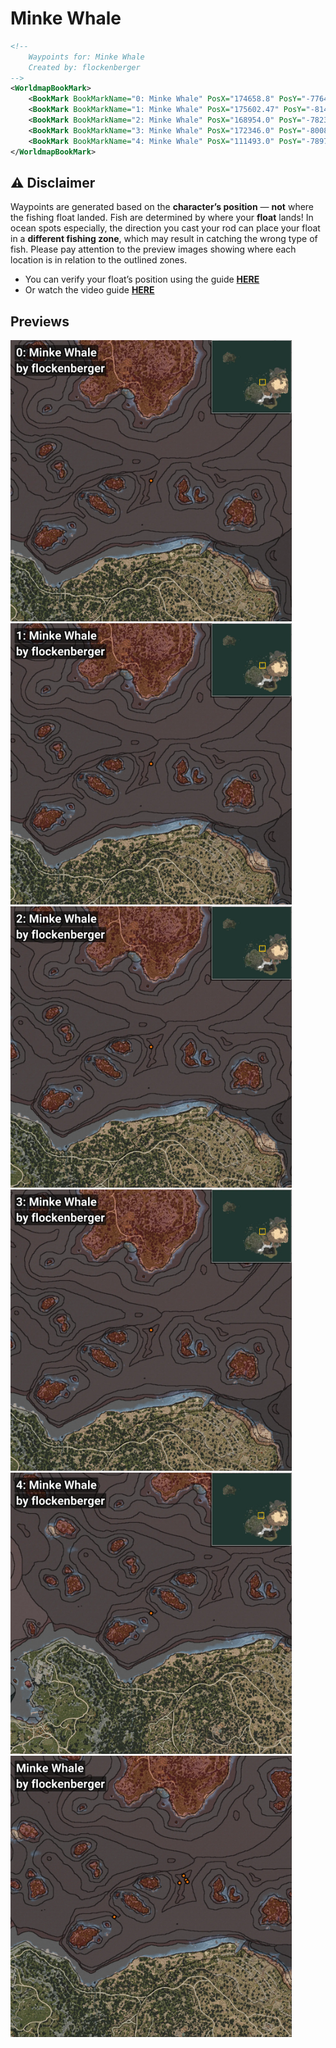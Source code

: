 # Minke Whale
```xml
<!--
    Waypoints for: Minke Whale
    Created by: flockenberger
-->
<WorldmapBookMark>
    <BookMark BookMarkName="0: Minke Whale" PosX="174658.8" PosY="-7764.1333" PosZ="213367.19" />
    <BookMark BookMarkName="1: Minke Whale" PosX="175602.47" PosY="-8141.967" PosZ="211520.14" />
    <BookMark BookMarkName="2: Minke Whale" PosX="168954.0" PosY="-7823.0" PosZ="210767.0" />
    <BookMark BookMarkName="3: Minke Whale" PosX="172346.0" PosY="-8008.0" PosZ="216875.0" />
    <BookMark BookMarkName="4: Minke Whale" PosX="111493.0" PosY="-7897.0" PosZ="180781.0" />
</WorldmapBookMark>
```

## ⚠️ Disclaimer
Waypoints are generated based on the __**character’s position**__ — __not__ where the fishing float landed.
Fish are determined by where your **float** lands!
In ocean spots especially, the direction you cast your rod can place your float in a **different fishing zone**, which may result in catching the wrong type of fish.
Please pay attention to the preview images showing where each location is in relation to the outlined zones.

- You can verify your float’s position using the guide [**HERE**](https://flockenberger.github.io/bdo-fish-position/)
- Or watch the video guide [**HERE**](https://youtu.be/t-VXcRoNojk)

## Previews
<img src="./Minke Whale_0_Preview.webp" width="450"/> <img src="./Minke Whale_1_Preview.webp" width="450"/> <img src="./Minke Whale_2_Preview.webp" width="450"/> <img src="./Minke Whale_3_Preview.webp" width="450"/> <img src="./Minke Whale_4_Preview.webp" width="450"/> <img src="./Minke Whale_Preview.webp" width="450"/> 